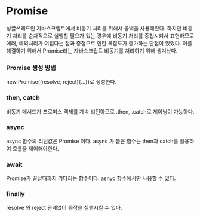 # Promise
싱글쓰레드인 자바스크립트에서 비동기 처리를 위해서 콜백을 사용해왔다. 하지만 비동기 처리를 순차적으로 실행할 필요가 있는 경우에 비동기 처리를 중첩시켜서 표현하므로 에러, 예외처리가 어렵다는 점과 중첩으로 인한 복잡도가 증가하는 단점이 있었다. 이를 해결하기 위해서 Promise라는 자바스크립트 비동기를 처리하기 위해 생겨났다. 

### Promise 생성 방법
new Promise((resolve, reject){...})로 생성한다.

### then, catch
비동기 메서드가 프로미스 객체를 계속 리턴하므로 .then, .catch로 체이닝이 가능하다.

### async
async 함수의 리턴값은 Promise 이다. async 가 붙은 함수는 then과 catch를 활용하여 흐름을 제어해야한다.

### await
Promise가 끝날때까지 기다리는 함수이다. asnyc 함수에서만 사용할 수 있다.

### finally
resolve 와 reject 관계없이 동작을 실행시킬 수 있다.
